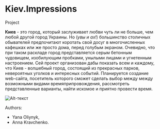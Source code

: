 # Kiev.Impressions
Project

**Киев** - это город, который заслуживает любви чуть ли не больше, чем любой другой город Украины. Но (*увы и ах!*) большинство столичных обывателей предпочитают коротать свой досуг в многочисленных кафешках или же просто дома, перед голубым экраном. Очевидно, что при таком раскладе город представляется серым бетонным чудовищем, изобилующим пробками, унылыми лицами и угнетенным настроением. Сей проект организован дабы показать всем и каждому, что Киев - волшебный город, состоящий из прекрасных парков, невероятных уголков и интересных событий. Планируется создание web-сайта, посетитель которого сможет сделать выбор между между возможными видами времяприпровождения, рассмотреть представленные варианты, найти искомое и приятно провести время.

![Alt-текст](https://pp.vk.me/c622527/v622527609/2f2b8/JvTvEIcL2_Q.jpg "UML Class diagram")

Authors: 
* Yana Oliynyk, 
* Anna Kravchenko.
